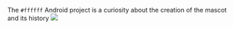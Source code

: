 The `#ffffff` Android project is a curiosity about the creation of the mascot and its history <img src="/imagens/favicon.ico">
